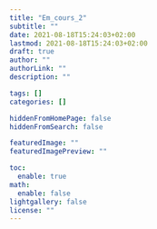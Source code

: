 ```yaml
---
title: "Em_cours_2"
subtitle: ""
date: 2021-08-18T15:24:03+02:00
lastmod: 2021-08-18T15:24:03+02:00
draft: true
author: ""
authorLink: ""
description: ""

tags: []
categories: []

hiddenFromHomePage: false
hiddenFromSearch: false

featuredImage: ""
featuredImagePreview: ""

toc:
  enable: true
math:
  enable: false
lightgallery: false
license: ""
---
```


<!--more-->
